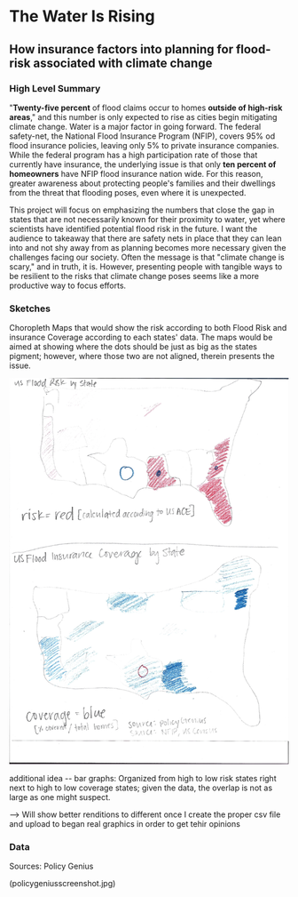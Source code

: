 
# The Water Is Rising
## How insurance factors into planning for flood-risk associated with climate change 

### High Level Summary

"__Twenty-five percent__ of flood claims occur to homes __outside of high-risk areas__," and this number is only expected to rise as cities begin mitigating climate change. Water is a major factor in going forward. The federal safety-net, the National Flood Insurance Program (NFIP), covers 95% od flood insurance policies, leaving only 5% to private insurance companies. While the federal program has a high participation rate of those that currently have insurance, the underlying issue is that only __ten percent of homeowners__ have NFIP flood insurance nation wide. For this reason, greater awareness about protecting people's families and their dwellings from the threat that flooding poses, even where it is unexpected.

This project will focus on emphasizing the numbers that close the gap in states that are not necessarily known for their proximity to water, yet where scientists have identified potential flood risk in the future. I want the audience to takeaway that there are safety nets in place that they can lean into and not shy away from as planning becomes more necessary given the challenges facing our society. Often the message is that "climate change is scary," and in truth, it is. However, presenting people with tangible ways to be resilient to the risks that climate change poses seems like a more productive way to focus efforts.

### Sketches

Choropleth Maps that would show the risk according to both Flood Risk and insurance Coverage according to each states' data. The maps would be aimed at showing where the dots should be just as big as the states pigment; however, where those two are not aligned, therein presents the issue.

![Sketch:](part1sketch.jpg)


additional idea -- bar graphs: Organized from high to low risk states right next to high to low coverage states; given the data, the overlap is not as large as one might suspect.

  -->  Will show better renditions to different once I create the proper csv file and upload to began real graphics in order to get tehir opinions

### Data

Sources: Policy Genius

(policygeniusscreenshot.jpg) 



